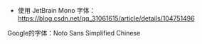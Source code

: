 

- 使用 JetBrain Mono 字体：https://blog.csdn.net/qq_31061615/article/details/104751496

Google的字体：Noto Sans Simplified Chinese
